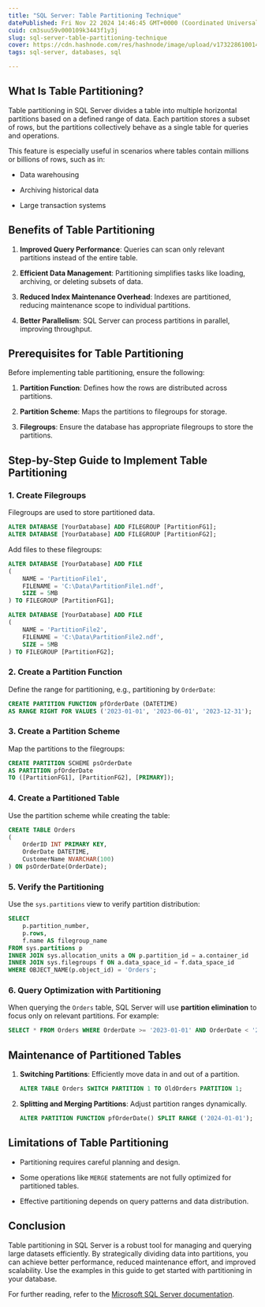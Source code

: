 ```yaml
---
title: "SQL Server: Table Partitioning Technique"
datePublished: Fri Nov 22 2024 14:46:45 GMT+0000 (Coordinated Universal Time)
cuid: cm3suu59v000109k3443f1y3j
slug: sql-server-table-partitioning-technique
cover: https://cdn.hashnode.com/res/hashnode/image/upload/v1732286100142/8515730b-c768-463e-82b4-c9b9580a74a1.webp
tags: sql-server, databases, sql

---
```


## What Is Table Partitioning?

Table partitioning in SQL Server divides a table into multiple horizontal partitions based on a defined range of data. Each partition stores a subset of rows, but the partitions collectively behave as a single table for queries and operations.

This feature is especially useful in scenarios where tables contain millions or billions of rows, such as in:

* Data warehousing
    
* Archiving historical data
    
* Large transaction systems
    

## Benefits of Table Partitioning

1. **Improved Query Performance**: Queries can scan only relevant partitions instead of the entire table.
    
2. **Efficient Data Management**: Partitioning simplifies tasks like loading, archiving, or deleting subsets of data.
    
3. **Reduced Index Maintenance Overhead**: Indexes are partitioned, reducing maintenance scope to individual partitions.
    
4. **Better Parallelism**: SQL Server can process partitions in parallel, improving throughput.
    

## Prerequisites for Table Partitioning

Before implementing table partitioning, ensure the following:

1. **Partition Function**: Defines how the rows are distributed across partitions.
    
2. **Partition Scheme**: Maps the partitions to filegroups for storage.
    
3. **Filegroups**: Ensure the database has appropriate filegroups to store the partitions.
    

## Step-by-Step Guide to Implement Table Partitioning

### 1\. Create Filegroups

Filegroups are used to store partitioned data.

```sql
ALTER DATABASE [YourDatabase] ADD FILEGROUP [PartitionFG1];
ALTER DATABASE [YourDatabase] ADD FILEGROUP [PartitionFG2];
```

Add files to these filegroups:

```sql
ALTER DATABASE [YourDatabase] ADD FILE 
(
    NAME = 'PartitionFile1',
    FILENAME = 'C:\Data\PartitionFile1.ndf',
    SIZE = 5MB
) TO FILEGROUP [PartitionFG1];

ALTER DATABASE [YourDatabase] ADD FILE 
(
    NAME = 'PartitionFile2',
    FILENAME = 'C:\Data\PartitionFile2.ndf',
    SIZE = 5MB
) TO FILEGROUP [PartitionFG2];
```

### 2\. Create a Partition Function

Define the range for partitioning, e.g., partitioning by `OrderDate`:

```sql
CREATE PARTITION FUNCTION pfOrderDate (DATETIME)
AS RANGE RIGHT FOR VALUES ('2023-01-01', '2023-06-01', '2023-12-31');
```

### 3\. Create a Partition Scheme

Map the partitions to the filegroups:

```sql
CREATE PARTITION SCHEME psOrderDate
AS PARTITION pfOrderDate
TO ([PartitionFG1], [PartitionFG2], [PRIMARY]);
```

### 4\. Create a Partitioned Table

Use the partition scheme while creating the table:

```sql
CREATE TABLE Orders
(
    OrderID INT PRIMARY KEY,
    OrderDate DATETIME,
    CustomerName NVARCHAR(100)
) ON psOrderDate(OrderDate);
```

### 5\. Verify the Partitioning

Use the `sys.partitions` view to verify partition distribution:

```sql
SELECT 
    p.partition_number,
    p.rows,
    f.name AS filegroup_name
FROM sys.partitions p
INNER JOIN sys.allocation_units a ON p.partition_id = a.container_id
INNER JOIN sys.filegroups f ON a.data_space_id = f.data_space_id
WHERE OBJECT_NAME(p.object_id) = 'Orders';
```

### 6\. Query Optimization with Partitioning

When querying the `Orders` table, SQL Server will use **partition elimination** to focus only on relevant partitions. For example:

```sql
SELECT * FROM Orders WHERE OrderDate >= '2023-01-01' AND OrderDate < '2023-06-01';
```

## Maintenance of Partitioned Tables

1. **Switching Partitions**: Efficiently move data in and out of a partition.
    
    ```sql
    ALTER TABLE Orders SWITCH PARTITION 1 TO OldOrders PARTITION 1;
    ```
    
2. **Splitting and Merging Partitions**: Adjust partition ranges dynamically.
    
    ```sql
    ALTER PARTITION FUNCTION pfOrderDate() SPLIT RANGE ('2024-01-01');
    ```
    

## Limitations of Table Partitioning

* Partitioning requires careful planning and design.
    
* Some operations like `MERGE` statements are not fully optimized for partitioned tables.
    
* Effective partitioning depends on query patterns and data distribution.
    

## Conclusion

Table partitioning in SQL Server is a robust tool for managing and querying large datasets efficiently. By strategically dividing data into partitions, you can achieve better performance, reduced maintenance effort, and improved scalability. Use the examples in this guide to get started with partitioning in your database.

For further reading, refer to the [Microsoft SQL Server documentation](https://learn.microsoft.com/sql).
